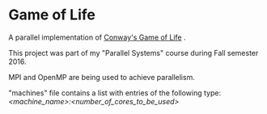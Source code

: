 # Game of Life

A parallel implementation of [Conway's Game of Life](https://en.wikipedia.org/wiki/Conway%27s_Game_of_Life "Wikipedia") .

This project was part of my "Parallel Systems" course during Fall semester 2016.

MPI and OpenMP are being used to achieve parallelism.

"machines" file contains a list with entries of the following type: *<machine_name>:<number_of_cores_to_be_used>*
